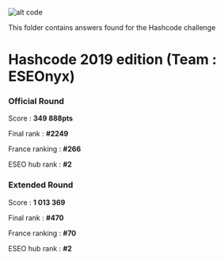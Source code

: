 ![alt code](https://lh3.googleusercontent.com/DgOI6bIT4okTiChnKHdhX19q8vOakOpMYK5BZUj7QGkKPsOB1Z57EdmZtHRl6GlgpzetC_Gai7JrqAFVE1IrGu4f5L3DY8U5VP8CJ4FWFTxKOYNc0c4oQnCDx6wVdj1PTCFpQ2Fn)

This folder contains answers found for the Hashcode challenge 

# Hashcode 2019 edition (Team : ESEOnyx)

### Official Round

Score : **349 888pts**

Final rank : **#2249**

France ranking : **#266**

ESEO hub rank : **#2**

### Extended Round

Score : **1 013 369**

Final rank : **#470**

France ranking : **#70**

ESEO hub rank : **#2**

